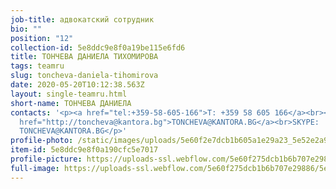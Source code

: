 ```yaml
---
job-title: адвокатский сотрудник
bio: ""
position: "12"
collection-id: 5e8ddc9e8f0a19be115e6fd6
title: ТОНЧЕВА ДАНИЕЛА ТИХОМИРОВА
tags: teamru
slug: toncheva-daniela-tihomirova
date: 2020-05-20T10:12:38.563Z
layout: single-teamru.html
short-name: ТОНЧЕВА ДАНИЕЛА
contacts: '<p><a href="tel:+359-58-605-166">T: +359 58 605 166</a><br><a
  href="http://toncheva@kantora.bg">TONCHEVA@KANTORA.BG</a><br>SKYPE:
  TONCHEVA@KANTORA.BG</p>'
profile-photo: /static/images/uploads/5e60f2e7dcb1b605a1e29a23_5e52e2a933730978caf6b3ea_5ca39414ab12cd7d7abeb153_toncheva_small.jpeg
item-id: 5e8ddc9e8f0a190cfc5e7017
profile-picture: https://uploads-ssl.webflow.com/5e60f275dcb1b6b707e29886/5e60f2e7dcb1b605a1e29a23_5e52e2a933730978caf6b3ea_5ca39414ab12cd7d7abeb153_Toncheva_Small.jpeg
full-image: https://uploads-ssl.webflow.com/5e60f275dcb1b6b707e29886/5e60f2e7dcb1b69940e29a24_5e52e2a93373093c9bf6b3eb_5ca3940950cb2e4aa3220610_Toncheva.jpeg
---
```

